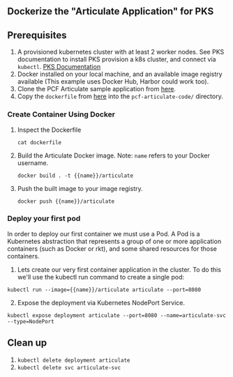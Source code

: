 ## Dockerize the "Articulate Application" for PKS

## Prerequisites
1. A provisioned kubernetes cluster with at least 2 worker nodes. See PKS documentation to install PKS provision a k8s cluster, and connect via `kubectl`. [PKS Documentation](https://docs.pivotal.io/runtimes/pks/1-0/)
1. Docker installed on your local machine, and an available image registry available (This example uses Docker Hub, Harbor could work too).
1. Clone the PCF Articulate sample application from [here](https://github.com/pivotal-education/pcf-articulate-code).
2. Copy the `dockerfile` from [here](/apps/articulate-docker/dockerfile) into the `pcf-articulate-code/` directory.

### Create Container Using Docker
1. Inspect the Dockerfile

    `cat dockerfile`

2. Build the Articulate Docker image. Note: `name` refers to your Docker username.

    `docker build . -t {{name}}/articulate`

3. Push the built image to your image registry.

    `docker push {{name}}/articulate`

### Deploy your first pod
In order to deploy our first container we must use a Pod. A Pod is a Kubernetes abstraction that represents a group of one or more application containers (such as Docker or rkt), and some shared resources for those containers.

1. Lets create our very first container application in the cluster. To do this we'll use the kubectl run command to create a single pod:

`kubectl run --image={{name}}/articulate articulate --port=8080`

2. Expose the deployment via Kubernetes NodePort Service.

`kubectl expose deployment articulate --port=8080 --name=articulate-svc --type=NodePort`

<!-- 3. You can use the kubectl CLI to retrieve details about the running pod. Open a new command window and use the _get_ and _describe_ commands to view varying levels of details about your deployed pod:

```bash
$ kubectl get pod ubuntu -o wide
NAME READY STATUS RESTARTS AGE IP NODE
ubuntu 1/1 Running 0 9m 10.200.24.3 vm-623978bf-6ccc-412e-5673-ee7fc5d3d4a1
``` -->




## Clean up
1. `kubectl delete deployment articulate`
1. `kubectl delete svc articulate-svc`
